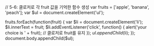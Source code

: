 // 5-6: 클로저로 각 fruit 값을 기억한 함수 생성
var fruits = ['apple', 'banana', 'peach'];
var $ul = document.createElement('ul');

fruits.forEach(function(fruit) {
  var $li = document.createElement('li');
  $li.innerText = fruit;
  $li.addEventListener('click', function() {
    alert('your choice is ' + fruit); // 클로저로 fruit를 유지
  });
  $ul.appendChild($li);
});
document.body.appendChild($ul);
